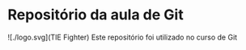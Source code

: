 # Repositório da aula de Git
![./logo.svg](TIE Fighter)
Este repositório foi utilizado no curso de Git
